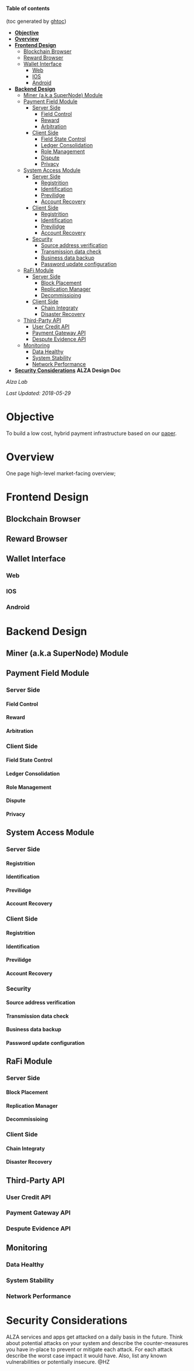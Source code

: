 #### Table of contents
(toc generated by [ghtoc](https://github.com/sk1418/ghtoc))
- [**Objective**](#**Objective**)
- [**Overview**](#**Overview**)
- [**Frontend Design**](#**Frontend-Design**)
    - [Blockchain Browser](#Blockchain-Browser)
    - [Reward Browser](#Reward-Browser)
    - [Wallet Interface](#Wallet-Interface)
        - [Web](#Web)
        - [IOS](#IOS)
        - [Android](#Android)
- [**Backend Design**](#**Backend-Design**)
    - [Miner (a.k.a SuperNode) Module](#Miner-(a.k.a-SuperNode)-Module)
    - [Payment Field Module](#Payment-Field-Module)
        - [Server Side](#Server-Side)
            - [Field Control](#Field-Control)
            - [Reward](#Reward)
            - [Arbitration](#Arbitration)
        - [Client Side](#Client-Side)
            - [Field State Control](#Field-State-Control)
            - [Ledger Consolidation](#Ledger-Consolidation)
            - [Role Management](#Role-Management)
            - [Dispute](#Dispute)
            - [Privacy](#Privacy)
    - [System Access Module](#System-Access-Module)
        - [Server Side](#Server-Side)
            - [Registrition](#Registrition)
            - [Identification](#Identification)
            - [Previlidge](#Previlidge)
            - [Account Recovery](#Account-Recovery)
        - [Client Side](#Client-Side)
            - [Registrition](#Registrition)
            - [Identification](#Identification)
            - [Previlidge](#Previlidge)
            - [Account Recovery](#Account-Recovery)
        - [Security](#Security)
            - [Source address verification](#Source-address-verification)
            - [Transmission data check](#Transmission-data-check)
            - [Business data backup](#Business-data-backup)
            - [Password update configuration](#Password-update-configuration)
    - [RaFi Module](#RaFi-Module)
        - [Server Side](#Server-Side)
            - [Block Placement](#Block-Placement)
            - [Replication Manager](#Replication-Manager)
            - [Decommissioing](#Decommissioing)
        - [Client Side](#Client-Side)
            - [Chain Integraty](#Chain-Integraty)
            - [Disaster Recovery](#Disaster-Recovery)
    - [Third-Party API](#Third-Party-API)
        - [User Credit API](#User-Credit-API)
        - [Payment Gateway API](#Payment-Gateway-API)
        - [Despute Evidence API](#Despute-Evidence-API)
    - [Monitoring](#Monitoring)
        - [Data Healthy](#Data-Healthy)
        - [System Stability](#System-Stability)
        - [Network Performance](#Network-Performance)
- [**Security Considerations**](#**Security-Considerations**)
 **ALZA Design Doc**

*Alza Lab*

*Last Updated: 2018-05-29*

# **Objective**

To build a low cost, hybrid payment infrastructure based on our [paper](https://arxiv.org/abs/1805.11510).

# **Overview**

One page high-level market-facing overview; 

# **Frontend Design**

## Blockchain Browser

## Reward Browser

## Wallet Interface

### Web

### IOS

### Android

# **Backend Design**

## Miner (a.k.a SuperNode) Module

## Payment Field Module

### Server Side

#### Field Control

#### Reward

#### Arbitration

### Client Side

#### Field State Control

#### Ledger Consolidation

#### Role Management

#### Dispute

#### Privacy

## System Access Module

### Server Side

#### Registrition

#### Identification

#### Previlidge

#### Account Recovery

### Client Side

#### Registrition

#### Identification

#### Previlidge

#### Account Recovery

### Security

#### Source address verification

#### Transmission data check

#### Business data backup

#### Password update configuration

## RaFi Module

### Server Side

#### Block Placement

#### Replication Manager

#### Decommissioing

### Client Side

#### Chain Integraty

#### Disaster Recovery

## Third-Party API

### User Credit API

### Payment Gateway API

### Despute Evidence API

## Monitoring

### Data Healthy 

### System Stability

### Network Performance

# **Security Considerations**

ALZA services and apps get attacked on a daily basis in the future. Think about potential attacks on your system and describe the counter-measures you have in-place to prevent or mitigate each attack. For each attack describe the worst case impact it would have. Also, list any known vulnerabilities or potentially insecure. @HZ

